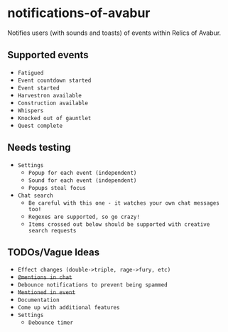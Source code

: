 # notifications-of-avabur
Notifies users (with sounds and toasts) of events within Relics of Avabur.

## Supported events
* `Fatigued`
* `Event countdown started`
* `Event started`
* `Harvestron available`
* `Construction available`
* `Whispers`
* `Knocked out of gauntlet`
* `Quest complete`

## Needs testing
* `Settings`
  * `Popup for each event (independent)`
  * `Sound for each event (independent)`
  * `Popups steal focus`
* `Chat search`
  * `Be careful with this one - it watches your own chat messages too!`
  * `Regexes are supported, so go crazy!`
  * `Items crossed out below should be supported with creative search requests`

## TODOs/Vague Ideas
* `Effect changes (double->triple, rage->fury, etc)`
* ~~`@mentions in chat`~~
* `Debounce notifications to prevent being spammed`
* ~~`Mentioned in event`~~
* `Documentation`
* `Come up with additional features`
* `Settings`
  * `Debounce timer`